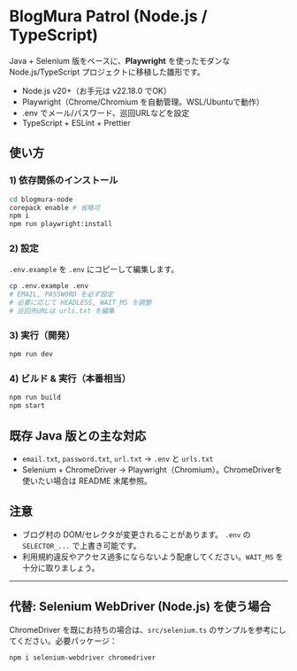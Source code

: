# BlogMura Patrol (Node.js / TypeScript)

Java + Selenium 版をベースに、**Playwright** を使ったモダンな Node.js/TypeScript プロジェクトに移植した雛形です。
- Node.js v20+（お手元は v22.18.0 でOK）
- Playwright（Chrome/Chromium を自動管理。WSL/Ubuntuで動作）
- .env でメール/パスワード、巡回URLなどを設定
- TypeScript + ESLint + Prettier

## 使い方

### 1) 依存関係のインストール
```bash
cd blogmura-node
corepack enable # 省略可
npm i
npm run playwright:install
```

### 2) 設定
`.env.example` を `.env` にコピーして編集します。
```bash
cp .env.example .env
# EMAIL, PASSWORD を必ず設定
# 必要に応じて HEADLESS, WAIT_MS を調整
# 巡回先URLは urls.txt を編集
```

### 3) 実行（開発）
```bash
npm run dev
```

### 4) ビルド & 実行（本番相当）
```bash
npm run build
npm start
```

## 既存 Java 版との主な対応
- `email.txt`, `password.txt`, `url.txt` → `.env` と `urls.txt`
- Selenium + ChromeDriver → Playwright（Chromium）。ChromeDriverを使いたい場合は README 末尾参照。

## 注意
- ブログ村の DOM/セレクタが変更されることがあります。 `.env` の `SELECTOR_...` で上書き可能です。
- 利用規約違反やアクセス過多にならないよう配慮してください。`WAIT_MS` を十分に取りましょう。

---

## 代替: Selenium WebDriver (Node.js) を使う場合
ChromeDriver を既にお持ちの場合は、`src/selenium.ts` のサンプルを参考にしてください。必要パッケージ：
```bash
npm i selenium-webdriver chromedriver
```
